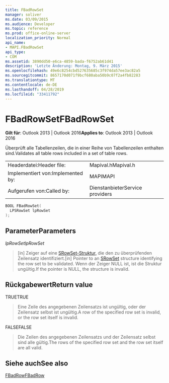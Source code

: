 ```yaml
---
title: FBadRowSet
manager: soliver
ms.date: 03/09/2015
ms.audience: Developer
ms.topic: reference
ms.prod: office-online-server
localization_priority: Normal
api_name:
- MAPI.FBadRowSet
api_type:
- COM
ms.assetid: 3890dd50-e6ca-4859-bada-f6752ab61d41
description: 'Letzte Änderung: Montag, 9. März 2015'
ms.openlocfilehash: 49e6c8254cbd527635685c3f974da57ee3ac82a5
ms.sourcegitcommit: 8657170d071f9bcf680aba50b9c07f2a4fb82283
ms.translationtype: MT
ms.contentlocale: de-DE
ms.lasthandoff: 04/28/2019
ms.locfileid: "33411792"
---
```

# <a name="fbadrowset"></a><span data-ttu-id="6e290-103">FBadRowSet</span><span class="sxs-lookup"><span data-stu-id="6e290-103">FBadRowSet</span></span>

  
  
<span data-ttu-id="6e290-104">**Gilt für**: Outlook 2013 | Outlook 2016</span><span class="sxs-lookup"><span data-stu-id="6e290-104">**Applies to**: Outlook 2013 | Outlook 2016</span></span> 
  
<span data-ttu-id="6e290-105">Überprüft alle Tabellenzeilen, die in einer Reihe von Tabellenzeilen enthalten sind.</span><span class="sxs-lookup"><span data-stu-id="6e290-105">Validates all table rows included in a set of table rows.</span></span>
  
|||
|:-----|:-----|
|<span data-ttu-id="6e290-106">Headerdatei:</span><span class="sxs-lookup"><span data-stu-id="6e290-106">Header file:</span></span>  <br/> |<span data-ttu-id="6e290-107">Mapival.h</span><span class="sxs-lookup"><span data-stu-id="6e290-107">Mapival.h</span></span>  <br/> |
|<span data-ttu-id="6e290-108">Implementiert von:</span><span class="sxs-lookup"><span data-stu-id="6e290-108">Implemented by:</span></span>  <br/> |<span data-ttu-id="6e290-109">MAPI</span><span class="sxs-lookup"><span data-stu-id="6e290-109">MAPI</span></span>  <br/> |
|<span data-ttu-id="6e290-110">Aufgerufen von:</span><span class="sxs-lookup"><span data-stu-id="6e290-110">Called by:</span></span>  <br/> |<span data-ttu-id="6e290-111">Dienstanbieter</span><span class="sxs-lookup"><span data-stu-id="6e290-111">Service providers</span></span>  <br/> |
   
```cpp
BOOL FBadRowSet(
  LPSRowSet lpRowSet
);
```

## <a name="parameters"></a><span data-ttu-id="6e290-112">Parameter</span><span class="sxs-lookup"><span data-stu-id="6e290-112">Parameters</span></span>

 <span data-ttu-id="6e290-113">_lpRowSet_</span><span class="sxs-lookup"><span data-stu-id="6e290-113">_lpRowSet_</span></span>
  
> <span data-ttu-id="6e290-114">[in] Zeiger auf eine [SRowSet-Struktur,](srowset.md) die den zu überprüfenden Zeilensatz identifiziert.</span><span class="sxs-lookup"><span data-stu-id="6e290-114">[in] Pointer to an [SRowSet](srowset.md) structure identifying the row set to be validated.</span></span> <span data-ttu-id="6e290-115">Wenn der Zeiger NULL ist, ist die Struktur ungültig.</span><span class="sxs-lookup"><span data-stu-id="6e290-115">If the pointer is NULL, the structure is invalid.</span></span> 
    
## <a name="return-value"></a><span data-ttu-id="6e290-116">Rückgabewert</span><span class="sxs-lookup"><span data-stu-id="6e290-116">Return value</span></span>

<span data-ttu-id="6e290-117">TRUE</span><span class="sxs-lookup"><span data-stu-id="6e290-117">TRUE</span></span> 
  
> <span data-ttu-id="6e290-118">Eine Zeile des angegebenen Zeilensatzs ist ungültig, oder der Zeilensatz selbst ist ungültig.</span><span class="sxs-lookup"><span data-stu-id="6e290-118">A row of the specified row set is invalid, or the row set itself is invalid.</span></span> 
    
<span data-ttu-id="6e290-119">FALSE</span><span class="sxs-lookup"><span data-stu-id="6e290-119">FALSE</span></span> 
  
> <span data-ttu-id="6e290-120">Die Zeilen des angegebenen Zeilensatzs und der Zeilensatz selbst sind alle gültig.</span><span class="sxs-lookup"><span data-stu-id="6e290-120">The rows of the specified row set and the row set itself are all valid.</span></span>
    
## <a name="see-also"></a><span data-ttu-id="6e290-121">Siehe auch</span><span class="sxs-lookup"><span data-stu-id="6e290-121">See also</span></span>



[<span data-ttu-id="6e290-122">FBadRow</span><span class="sxs-lookup"><span data-stu-id="6e290-122">FBadRow</span></span>](fbadrow.md)


